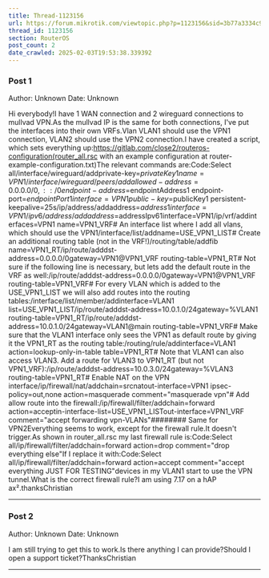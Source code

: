 ```yaml
---
title: Thread-1123156
url: https://forum.mikrotik.com/viewtopic.php?p=1123156&sid=3b77a3334c914448dbbc02bfdff4c3aa#p1123156
thread_id: 1123156
section: RouterOS
post_count: 2
date_crawled: 2025-02-03T19:53:38.339392
---
```


### Post 1
Author: Unknown
Date: Unknown

Hi everybody!I have 1 WAN connection and 2 wireguard connections to mullvad VPN.As the mullvad IP is the same for both connections, I've put the interfaces into their own VRFs.Vlan VLAN1 should use the VPN1 connection, VLAN2 should use the VPN2 connection.I have created a script, which sets everything up:https://gitlab.com/close2/routeros-configuration(router_all.rsc with an example configuration at router-example-configuration.txt)The relevant commands are:Code:Select all/interface/wireguard/addprivate-key=$privateKey1 name=VPN1/interface/wireguard/peers/addallowed-address=0.0.0.0/0,::/0endpoint-address=$endpointAddress1 endpoint-port=$endpointPort1interface=VPN1public-key=$publicKey1 persistent-keepalive=25s/ip/address/addaddress=$address1interface=VPN1/ipv6/address/addaddress=$addressIpv61interface=VPN1/ip/vrf/addinterfaces=VPN1 name=VPN1_VRF# An interface list where I add all vlans, which should use the VPN1/interface/list/addname=USE_VPN1_LIST# Create an additional routing table (not in the VRF!)/routing/table/addfib name=VPN1_RT/ip/route/adddst-address=0.0.0.0/0gateway=VPN1@VPN1_VRF routing-table=VPN1_RT# Not sure if the following line is necessary, but lets add the default route in the VRF as well:/ip/route/adddst-address=0.0.0.0/0gateway=VPN1@VPN1_VRF routing-table=VPN1_VRF# For every VLAN which is added to the USE_VPN1_LIST we will also add routes into the routing tables:/interface/list/member/addinterface=VLAN1  list=USE_VPN1_LIST/ip/route/adddst-address=10.0.1.0/24gateway=%VLAN1 routing-table=VPN1_RT/ip/route/adddst-address=10.0.1.0/24gateway=VLAN1@main routing-table=VPN1_VRF# Make sure that the VLAN1 interface only sees the VPN1 as default route by giving it the VPN1_RT as the routing table:/routing/rule/addinterface=VLAN1 action=lookup-only-in-table table=VPN1_RT# Note that VLAN1 can also access VLAN3.  Add a route for VLAN3 to VPN1_RT (but not VPN1_VRF):/ip/route/adddst-address=10.0.3.0/24gateway=%VLAN3 routing-table=VPN1_RT# Enable NAT on the VPN interface/ip/firewall/nat/addchain=srcnatout-interface=VPN1 ipsec-policy=out,none action=masquerade comment="masquerade vpn"# Add allow route into the firewall:/ip/firewall/filter/addchain=forward action=acceptin-interface-list=USE_VPN1_LISTout-interface=VPN1_VRF comment="accept forwarding vpn-VLANs"######## Same for VPN2Everything seems to work, except for the firewall rule.It doesn't trigger.As shown in router_all.rsc my last firewall rule is:Code:Select all/ip/firewall/filter/addchain=forward action=drop comment="drop everything else"If I replace it with:Code:Select all/ip/firewall/filter/addchain=forward action=accept comment="accept everything JUST FOR TESTING"devices in my VLAN1 start to use the VPN tunnel.What is the correct firewall rule?I am using 7.17 on a hAP ax².thanksChristian

---
### Post 2
Author: Unknown
Date: Unknown

I am still trying to get this to work.Is there anything I can provide?Should I open a support ticket?ThanksChristian

---
